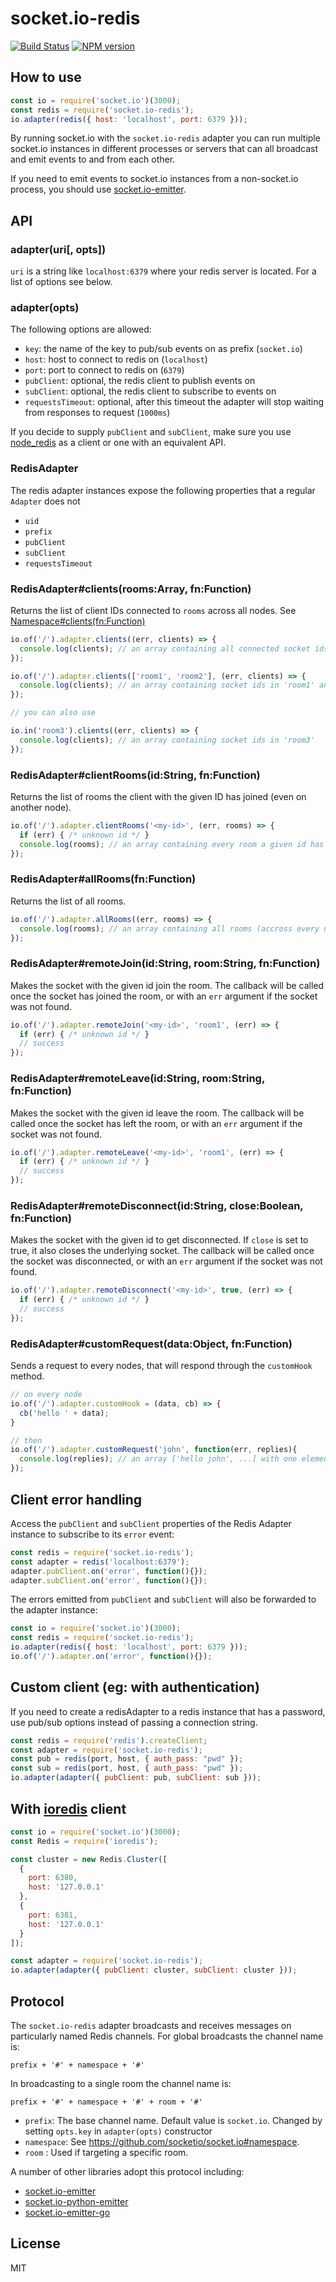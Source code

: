 # socket.io-redis

[![Build Status](https://travis-ci.org/socketio/socket.io-redis.svg?branch=master)](https://travis-ci.org/socketio/socket.io-redis)
[![NPM version](https://badge.fury.io/js/socket.io-redis.svg)](http://badge.fury.io/js/socket.io-redis)

## How to use

```js
const io = require('socket.io')(3000);
const redis = require('socket.io-redis');
io.adapter(redis({ host: 'localhost', port: 6379 }));
```

By running socket.io with the `socket.io-redis` adapter you can run
multiple socket.io instances in different processes or servers that can
all broadcast and emit events to and from each other.

If you need to emit events to socket.io instances from a non-socket.io
process, you should use [socket.io-emitter](https://github.com/socketio/socket.io-emitter).

## API

### adapter(uri[, opts])

`uri` is a string like `localhost:6379` where your redis server
is located. For a list of options see below.

### adapter(opts)

The following options are allowed:

- `key`: the name of the key to pub/sub events on as prefix (`socket.io`)
- `host`: host to connect to redis on (`localhost`)
- `port`: port to connect to redis on (`6379`)
- `pubClient`: optional, the redis client to publish events on
- `subClient`: optional, the redis client to subscribe to events on
- `requestsTimeout`: optional, after this timeout the adapter will stop waiting from responses to request (`1000ms`)

If you decide to supply `pubClient` and `subClient`, make sure you use
[node_redis](https://github.com/mranney/node_redis) as a client or one
with an equivalent API.

### RedisAdapter

The redis adapter instances expose the following properties
that a regular `Adapter` does not

- `uid`
- `prefix`
- `pubClient`
- `subClient`
- `requestsTimeout`

### RedisAdapter#clients(rooms:Array, fn:Function)

Returns the list of client IDs connected to `rooms` across all nodes. See [Namespace#clients(fn:Function)](https://github.com/socketio/socket.io#namespaceclientsfnfunction)

```js
io.of('/').adapter.clients((err, clients) => {
  console.log(clients); // an array containing all connected socket ids
});

io.of('/').adapter.clients(['room1', 'room2'], (err, clients) => {
  console.log(clients); // an array containing socket ids in 'room1' and/or 'room2'
});

// you can also use

io.in('room3').clients((err, clients) => {
  console.log(clients); // an array containing socket ids in 'room3'
});
```

### RedisAdapter#clientRooms(id:String, fn:Function)

Returns the list of rooms the client with the given ID has joined (even on another node).

```js
io.of('/').adapter.clientRooms('<my-id>', (err, rooms) => {
  if (err) { /* unknown id */ }
  console.log(rooms); // an array containing every room a given id has joined.
});
```

### RedisAdapter#allRooms(fn:Function)

Returns the list of all rooms.

```js
io.of('/').adapter.allRooms((err, rooms) => {
  console.log(rooms); // an array containing all rooms (accross every node)
});
```

### RedisAdapter#remoteJoin(id:String, room:String, fn:Function)

Makes the socket with the given id join the room. The callback will be called once the socket has joined the room, or with an `err` argument if the socket was not found.

```js
io.of('/').adapter.remoteJoin('<my-id>', 'room1', (err) => {
  if (err) { /* unknown id */ }
  // success
});
```

### RedisAdapter#remoteLeave(id:String, room:String, fn:Function)

Makes the socket with the given id leave the room. The callback will be called once the socket has left the room, or with an `err` argument if the socket was not found.

```js
io.of('/').adapter.remoteLeave('<my-id>', 'room1', (err) => {
  if (err) { /* unknown id */ }
  // success
});
```

### RedisAdapter#remoteDisconnect(id:String, close:Boolean, fn:Function)

Makes the socket with the given id to get disconnected. If `close` is set to true, it also closes the underlying socket. The callback will be called once the socket was disconnected, or with an `err` argument if the socket was not found.

```js
io.of('/').adapter.remoteDisconnect('<my-id>', true, (err) => {
  if (err) { /* unknown id */ }
  // success
});
```

### RedisAdapter#customRequest(data:Object, fn:Function)

Sends a request to every nodes, that will respond through the `customHook` method.

```js
// on every node
io.of('/').adapter.customHook = (data, cb) => {
  cb('hello ' + data);
}

// then
io.of('/').adapter.customRequest('john', function(err, replies){
  console.log(replies); // an array ['hello john', ...] with one element per node
});
```

## Client error handling

Access the `pubClient` and `subClient` properties of the
Redis Adapter instance to subscribe to its `error` event:

```js
const redis = require('socket.io-redis');
const adapter = redis('localhost:6379');
adapter.pubClient.on('error', function(){});
adapter.subClient.on('error', function(){});
```

The errors emitted from `pubClient` and `subClient` will
also be forwarded to the adapter instance:

```js
const io = require('socket.io')(3000);
const redis = require('socket.io-redis');
io.adapter(redis({ host: 'localhost', port: 6379 }));
io.of('/').adapter.on('error', function(){});
```

## Custom client (eg: with authentication)

If you need to create a redisAdapter to a redis instance
that has a password, use pub/sub options instead of passing
a connection string.

```js
const redis = require('redis').createClient;
const adapter = require('socket.io-redis');
const pub = redis(port, host, { auth_pass: "pwd" });
const sub = redis(port, host, { auth_pass: "pwd" });
io.adapter(adapter({ pubClient: pub, subClient: sub }));
```

## With [ioredis](https://github.com/luin/ioredis) client

```js
const io = require('socket.io')(3000);
const Redis = require('ioredis');

const cluster = new Redis.Cluster([
  {
    port: 6380,
    host: '127.0.0.1'
  },
  {
    port: 6381,
    host: '127.0.0.1'
  }
]);

const adapter = require('socket.io-redis');
io.adapter(adapter({ pubClient: cluster, subClient: cluster }));
```

## Protocol

The `socket.io-redis` adapter broadcasts and receives messages on particularly named Redis channels. For global broadcasts the channel name is:
```
prefix + '#' + namespace + '#'
```

In broadcasting to a single room the channel name is:
```
prefix + '#' + namespace + '#' + room + '#'
```


- `prefix`: The base channel name. Default value is `socket.io`. Changed by setting `opts.key` in `adapter(opts)` constructor
- `namespace`: See https://github.com/socketio/socket.io#namespace.
- `room` : Used if targeting a specific room.

A number of other libraries adopt this protocol including:

- [socket.io-emitter](https://github.com/socketio/socket.io-emitter)
- [socket.io-python-emitter](https://github.com/GameXG/socket.io-python-emitter)
- [socket.io-emitter-go](https://github.com/stackcats/socket.io-emitter-go)

## License

MIT
